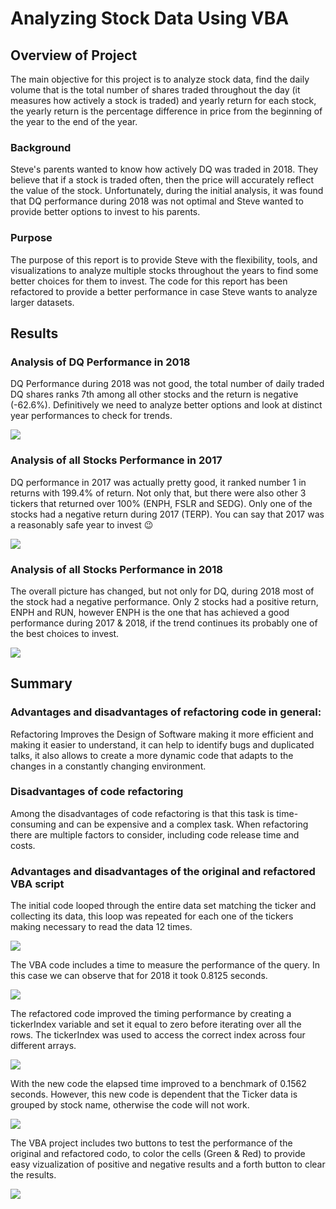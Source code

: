 # Analyzing Stock Data Using VBA

## Overview of Project

The main objective for this project is to analyze stock data, find the daily volume that is the total number of shares traded throughout the day (it measures how actively a stock is traded) and yearly return for each stock, the yearly return is the percentage difference in price from the beginning of the year to the end of the year.

### Background
Steve's parents wanted to know how actively DQ was traded in 2018. They believe that if a stock is traded often, then the price will accurately reflect the value of the stock. Unfortunately, during the initial analysis, it was found that DQ performance during 2018 was not optimal and Steve wanted to provide better options to invest to his parents.

### Purpose
The purpose of this report is to provide Steve with the flexibility, tools, and visualizations to analyze multiple stocks throughout the years to find some better choices for them to invest. The code for this report has been refactored to provide a better performance in case Steve wants to analyze larger datasets.



## Results

### Analysis of DQ Performance in 2018
DQ Performance during 2018 was not good, the total number of daily traded DQ shares ranks 7th among all other stocks and the return is negative (-62.6%). Definitively we need to analyze better options and look at distinct year performances to check for trends.

![](Resources/DQ_2018.PNG)

### Analysis of all Stocks Performance in 2017
DQ performance in 2017 was actually pretty good, it ranked number 1 in returns with 199.4% of return. Not only that, but there were also other 3 tickers that returned over 100% (ENPH, FSLR and SEDG).
Only one of the stocks had a negative return during 2017 (TERP).
You can say that 2017 was a reasonably safe year to invest 😉

![](Resources/VBA_Challenge_2017.PNG)

### Analysis of all Stocks Performance in 2018
The overall picture has changed, but not only for DQ, during 2018 most of the stock had a negative performance. Only 2 stocks had a positive return, ENPH and RUN, however ENPH is the one that has achieved a good performance during 2017 & 2018, if the trend continues its probably one of the best choices to invest.

![](Resources/VBA_Challenge_2018.PNG)

## Summary
### Advantages and disadvantages of refactoring code in general:
Refactoring Improves the Design of Software making it more efficient and making it easier to understand, it can help to identify bugs and duplicated talks, it also allows to create a more dynamic code that adapts to the changes in a constantly changing environment.

### Disadvantages of code refactoring
Among the disadvantages of code refactoring is that this task is time-consuming and can be expensive and a complex task. When refactoring there are multiple factors to consider, including code release time and costs.

### Advantages and disadvantages of the original and refactored VBA script 
The initial code looped through the entire data set matching the ticker and collecting its data, this loop was repeated for each one of the tickers making necessary to read the data 12 times.

![](Resources/Initial_Code.PNG)

The VBA code includes a time to measure the performance of the query. In this case we can observe that for 2018 it took 0.8125 seconds.

![](Resources/Time_Initial_Code_2018.PNG)

The refactored code improved the timing performance by creating a tickerIndex variable and set it equal to zero before iterating over all the rows. The tickerIndex was used to access the correct index across four different arrays. 

![](Resources/Refactored_Code.PNG)

With the new code the elapsed time improved to a benchmark of 0.1562 seconds.
However, this new code is dependent that the Ticker data is grouped by stock name, otherwise the code will not work.

![](Resources/Time_Refactored_Code_2018.PNG)

The VBA project includes two buttons to test the performance of the original and refactored codo, to color the cells (Green & Red) to provide easy vizualization of positive and negative results and a forth button to clear the results.

![](Resources/Buttons.PNG)

